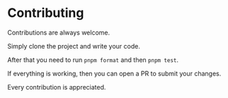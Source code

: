 # Contributing

Contributions are always welcome.

Simply clone the project and write your code.

After that you need to run `pnpm format` and then `pnpm test`.

If everything is working, then you can open a PR to submit your changes.

Every contribution is appreciated.
